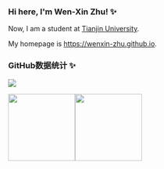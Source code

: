 ### Hi here, I'm Wen-Xin Zhu! ✨ 

Now, I am a student at [Tianjin University](https://www.tju.edu.cn).

My homepage is https://wenxin-zhu.github.io.



### GitHub数据统计 ✨ 

![](https://komarev.com/ghpvc/?username=wenxin-zhu&color=blue)

<img align="center" height="137px" src="https://github-readme-stats.vercel.app/api?username=wenxin-zhu&hide_title=true&hide_border=true&show_icons=true&include_all_commits=true&line_height=21&bg_color=0,EC6C6C,FFD479,FFFC79,73FA79&theme=graywhite&locale=cn" /><img align="center" height="137px" src="https://github-readme-stats.vercel.app/api/top-langs/?username=wenxin-zhu&hide_title=true&hide_border=true&layout=compact&bg_color=0,73FA79,73FDFF,D783FF&theme=graywhite&locale=cn" />
